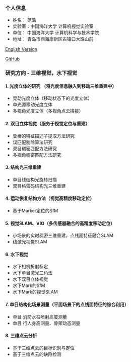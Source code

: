 ### 个人信息
- 姓名： 范浩
- 实验室：中国海洋大学 计算机视觉实验室
- 单位： 中国海洋大学 计算机科学与技术学院
- 地址： 青岛市西海岸新区古镇口大珠山前

<a href="/index-en.html"> English Version </a>

<a href="https://github.com/fanhao"> GitHub </a>

### 研究方向 - 三维视觉，水下视觉
#### 1. 光度立体的研究 （将光度信息融入到移动三维重建中）
- 晃动光度立体（移动状态下的光度立体）
- 单光源移动光度立体
- 多视角光度立体（多视角点云拼接）

#### 2. 双目立体视觉（服务于视觉定位与重建）
- 鲁棒的特征描述子提取方法研究
- 误匹配剔除算法研究
- 双目稠密匹配方法研究
- 多视角稠密匹配方法研究

#### 3. 结构光三维重建
- 单目线结构光旋转扫描
- 双目格雷码结构光三维重建

#### 4. 运动恢复结构方法（视觉高精度移动定位）
- 基于Marker定位的SfM

#### 5. 视觉SLAM、VIO（多传感器融合的高精度移动定位）
- 小场景的实时稠密三维重建，点线面特征融合SLAM
- 线激光视觉SLAM

#### 6. 水下视觉
- 水下相机折射标定
- 水下单目激光三角法
- 水下双目立体视觉
- 水下Mark的SfM
- 水下Mark的视觉SLAM

#### 7. 单目结构化场景测量（平面场景下的点线面特征的综合利用）
- 单目 消防水柱喷射高度测量
- 单目 行人身高测量、骨架动态测量

#### 8. 三维点云分析
- 基于三维点云的目标识别与定位
- 基于三维点云的缺陷检测




